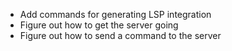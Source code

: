 -   Add commands for generating LSP integration
-   Figure out how to get the server going
-   Figure out how to send a command to the server
